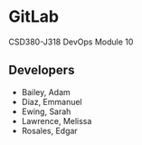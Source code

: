# GitLab
CSD380-J318 DevOps Module 10

## Developers
- Bailey, Adam
- Diaz, Emmanuel
- Ewing, Sarah
- Lawrence, Melissa
- Rosales, Edgar
